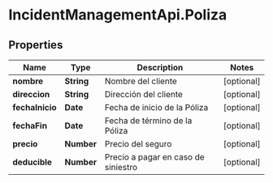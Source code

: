 # IncidentManagementApi.Poliza

## Properties
Name | Type | Description | Notes
------------ | ------------- | ------------- | -------------
**nombre** | **String** | Nombre del cliente | [optional] 
**direccion** | **String** | Dirección del cliente | [optional] 
**fechaInicio** | **Date** | Fecha de inicio de la Póliza | [optional] 
**fechaFin** | **Date** | Fecha de término de la Póliza | [optional] 
**precio** | **Number** | Precio del seguro | [optional] 
**deducible** | **Number** | Precio a pagar en caso de siniestro | [optional] 

